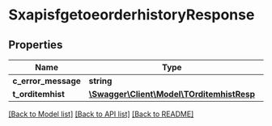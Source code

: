 # SxapisfgetoeorderhistoryResponse

## Properties
Name | Type | Description | Notes
------------ | ------------- | ------------- | -------------
**c_error_message** | **string** |  | [optional] 
**t_orditemhist** | [**\Swagger\Client\Model\TOrditemhistResp**](TOrditemhistResp.md) |  | [optional] 

[[Back to Model list]](../README.md#documentation-for-models) [[Back to API list]](../README.md#documentation-for-api-endpoints) [[Back to README]](../README.md)


